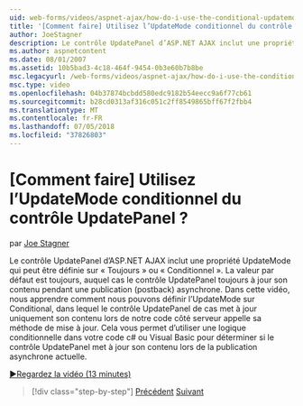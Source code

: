 ```yaml
---
uid: web-forms/videos/aspnet-ajax/how-do-i-use-the-conditional-updatemode-of-the-updatepanel
title: '[Comment faire] Utilisez l’UpdateMode conditionnel du contrôle UpdatePanel ? | Microsoft Docs'
author: JoeStagner
description: Le contrôle UpdatePanel d’ASP.NET AJAX inclut une propriété UpdateMode qui peut être définie sur « Toujours » ou « Conditionnel ». La valeur par défaut est toujours, auquel cas la UpdatePan...
ms.author: aspnetcontent
ms.date: 08/01/2007
ms.assetid: 10b5bad3-4c18-464f-9454-0b3e60b7b8be
msc.legacyurl: /web-forms/videos/aspnet-ajax/how-do-i-use-the-conditional-updatemode-of-the-updatepanel
msc.type: video
ms.openlocfilehash: 04b37874bcbdd580edc9182b54eecc9a6f77cb61
ms.sourcegitcommit: b28cd0313af316c051c2ff8549865bff67f2fbb4
ms.translationtype: MT
ms.contentlocale: fr-FR
ms.lasthandoff: 07/05/2018
ms.locfileid: "37826803"
---
```

<a name="how-do-i-use-the-conditional-updatemode-of-the-updatepanel"></a>[Comment faire] Utilisez l’UpdateMode conditionnel du contrôle UpdatePanel ?
====================
par [Joe Stagner](https://github.com/JoeStagner)

Le contrôle UpdatePanel d’ASP.NET AJAX inclut une propriété UpdateMode qui peut être définie sur « Toujours » ou « Conditionnel ». La valeur par défaut est toujours, auquel cas le contrôle UpdatePanel toujours à jour son contenu pendant une publication (postback) asynchrone. Dans cette vidéo, nous apprendre comment nous pouvons définir l’UpdateMode sur Conditional, dans lequel le contrôle UpdatePanel de cas met à jour uniquement son contenu lors de notre code côté serveur appelle sa méthode de mise à jour. Cela vous permet d’utiliser une logique conditionnelle dans votre code c# ou Visual Basic pour déterminer si le contrôle UpdatePanel met à jour son contenu lors de la publication asynchrone actuelle.

[&#9654;Regardez la vidéo (13 minutes)](https://channel9.msdn.com/Blogs/ASP-NET-Site-Videos/how-do-i-use-the-conditional-updatemode-of-the-updatepanel)

> [!div class="step-by-step"]
> [Précédent](how-do-i-determine-whether-an-asynchronous-postback-has-occurred.md)
> [Suivant](how-do-i-implement-the-persistent-communications-pattern-with-the-updatepanel.md)
